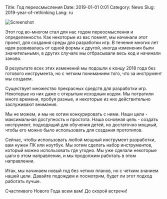Title: Год переосмысления
Date: 2019-01-01 0:01
Category: News
Slug: 2019-year-of-rethinking
Lang: ru

![Screenshot]({attach}/images/2017-12-31-celebration.jpg)

Этот год во-многом стал для нас годом переосмысления и определенности. Как некоторые из вас помнят, мы начинали этот проект, для создания среды для разработки игр. В течение многих лет идея развивалась от одной формы к другой, иногда изменения были значительными, в других случаях мы отбрасывали весь код и начинали заново.

В результате всех этих изменений мы подошли к концу 2018 года без готового инструмента, но с четким пониманием того, что за инструмент мы создаем.

Существует множество прекрасных средств для разработки игр. Некоторые из них даже с открытым исходным кодом. Мы потратили много времени, пробуя разные, и некоторые из них действительно заслуживают внимания.

Мы не можем, и мы не хотим конкурировать с ними. Наши цели - максимальная доступность и простота. Наша основная цель - создать инструмент, подходящий для обучения детей, но достаточно мощный, чтобы его можно было использовать для создания прототипов.

Сейчас, чтобы использовать любой мощный инструмент разработки, вам нужен ПК или ноутбук. Мы хотим сделать набор инструментов, который можно использовать где угодно. Мы уже сделали некоторые шаги в этом направлении, и мы продолжим работать в этом направлении.

Итак, мы начинаем новый год без четких планов, но с четким знанием нашей цели. Давайте подождем и посмотрим, будет ли этот подход работать лучше.

Счастливого Нового Года всем вам! До скорой встречи!